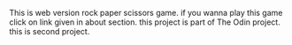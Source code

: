 This is web version rock paper scissors game. if you wanna play this game click on link given in about section.
this project is part of The Odin project. this is second project.

